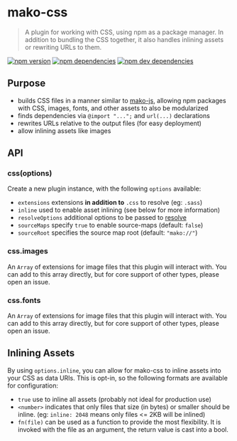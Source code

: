 # mako-css

> A plugin for working with CSS, using npm as a package manager. In addition to
> bundling the CSS together, it also handles inlining assets or rewriting URLs
> to them.

[![npm version][npm-badge]][npm]
[![npm dependencies][david-badge]][david]
[![npm dev dependencies][david-dev-badge]][david-dev]

## Purpose

 - builds CSS files in a manner similar to [mako-js][mako-js], allowing npm
   packages with CSS, images, fonts, and other assets to also be modularized
 - finds dependencies via `@import "...";` and `url(...)` declarations
 - rewrites URLs relative to the output files (for easy deployment)
 - allow inlining assets like images

## API

### css(options)

Create a new plugin instance, with the following `options` available:

 - `extensions` extensions **in addition to** `.css` to resolve (eg: `.sass`)
 - `inline` used to enable asset inlining (see below for more information)
 - `resolveOptions` additional options to be passed to [resolve][resolve]
 - `sourceMaps` specify `true` to enable source-maps (default: `false`)
 - `sourceRoot` specifies the source map root (default: `"mako://"`)

### css.images

An `Array` of extensions for image files that this plugin will interact with.
You can add to this array directly, but for core support of other types, please
open an issue.

### css.fonts

An `Array` of extensions for image files that this plugin will interact with.
You can add to this array directly, but for core support of other types, please
open an issue.


## Inlining Assets

By using `options.inline`, you can allow for mako-css to inline assets into your
CSS as data URIs. This is opt-in, so the following formats are available for
configuration:

 - `true` use to inline all assets (probably not ideal for production use)
 - `<number>` indicates that only files that size (in bytes) or smaller should
   be inline. (eg: `inline: 2048` means only files <= 2KB will be inlined)
 - `fn(file)` can be used as a function to provide the most flexibility. It is
   invoked with the file as an argument, the return value is cast into a bool.


[david-badge]: https://img.shields.io/david/makojs/css.svg
[david-dev-badge]: https://img.shields.io/david/dev/makojs/css.svg
[david-dev]: https://david-dm.org/makojs/css#info=devDependencies
[david]: https://david-dm.org/makojs/css
[mako-js]: ../js
[npm-badge]: https://img.shields.io/npm/v/mako-css.svg
[npm]: https://www.npmjs.com/package/mako-css
[resolve]: https://www.npmjs.com/package/resolve
